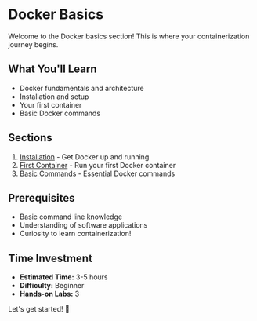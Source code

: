 # Docker Basics

Welcome to the Docker basics section! This is where your containerization journey begins.

## What You'll Learn

- Docker fundamentals and architecture
- Installation and setup
- Your first container
- Basic Docker commands

## Sections

1. [Installation](./installation/) - Get Docker up and running
2. [First Container](./first-container/) - Run your first Docker container
3. [Basic Commands](./basic-commands/) - Essential Docker commands

## Prerequisites

- Basic command line knowledge
- Understanding of software applications
- Curiosity to learn containerization!

## Time Investment

- **Estimated Time:** 3-5 hours
- **Difficulty:** Beginner
- **Hands-on Labs:** 3

Let's get started! 🚀
